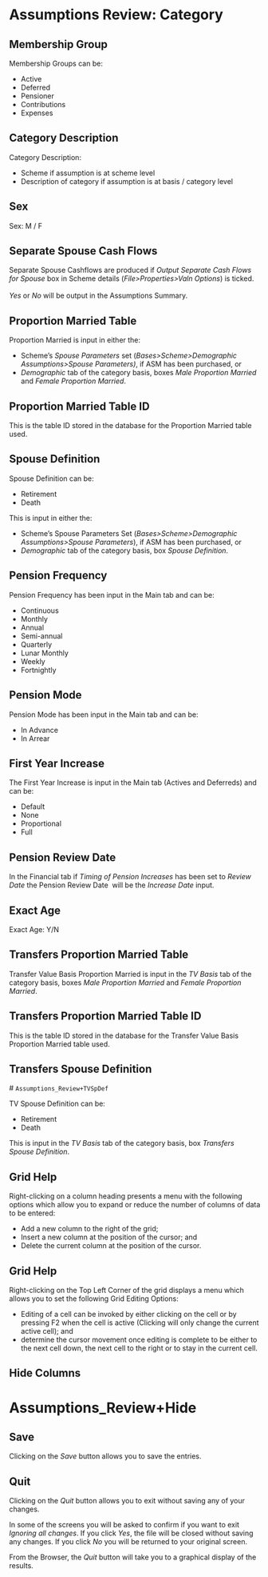# Assumptions Review: Category



## Membership Group

Membership Groups can be:  

-   Active  
-   Deferred  
-   Pensioner  
-   Contributions  
-   Expenses

## Category Description

Category Description:

-   Scheme if assumption is at scheme level  
-   Description of category if assumption is at basis / category level

## Sex

Sex: M / F

## Separate Spouse Cash Flows

Separate Spouse Cashflows are produced if _Output Separate Cash Flows
for Spouse_ box in Scheme details (_File&gt;Properties&gt;Valn Options_)
is ticked.  
                        
_Yes_ or _No_ will be output in the Assumptions Summary.

## Proportion Married Table

Proportion Married is input in either the:  
  
-   Scheme’s _Spouse Parameters_ set (_Bases&gt;Scheme&gt;Demographic
Assumptions&gt;Spouse Parameters)_, if ASM has been purchased, or  
-   _Demographic_ tab of the category basis, boxes _Male Proportion
Married_ and _Female Proportion Married_.

## Proportion Married Table ID

This is the table ID stored in the database for the Proportion Married
table used.

## Spouse Definition

Spouse Definition can be:  

-   Retirement  
-   Death  
  
This is input in either the:  

-   Scheme’s Spouse Parameters Set (_Bases&gt;Scheme&gt;Demographic Assumptions&gt;Spouse Parameters_), if ASM has been purchased, or
-   _Demographic_ tab of the category basis, box _Spouse Definition_.

## Pension Frequency

Pension Frequency has been input in the Main tab and can be:  
-   Continuous  
-   Monthly  
-   Annual  
-   Semi-annual  
-   Quarterly  
-   Lunar Monthly  
-   Weekly  
-   Fortnightly

## Pension Mode

Pension Mode has been input in the Main tab and can be:  
-   In Advance  
-   In Arrear

## First Year Increase

The First Year Increase is input in the Main tab (Actives and Deferreds)
and can be:  

-   Default  
-   None  
-   Proportional  
-   Full

## Pension Review Date

In the Financial tab if _Timing of Pension Increases_ has been set to
_Review Date_ the Pension Review Date  will be the _Increase Date_
input.

## Exact Age

Exact Age: Y/N

## Transfers Proportion Married Table

Transfer Value Basis Proportion Married is input in the _TV Basis_ tab of the category basis, boxes _Male Proportion Married_ and _Female Proportion Married_.

## Transfers Proportion Married Table ID

This is the table ID stored in the database for the Transfer Value Basis Proportion Married table used.

## Transfers Spouse Definition

﻿# `Assumptions_Review+TVSpDef`

TV Spouse Definition can be:

-   Retirement  
-   Death  
  
This is input in the _TV Basis_ tab of the category basis, box _Transfers Spouse Definition_.

## Grid Help

Right-clicking on a column heading presents a menu with the following
options which allow you to expand or reduce the number of columns of
data to be entered:

-   Add a new column to the right of the grid;
-   Insert a new column at the position of the cursor; and
-   Delete the current column at the position of the cursor.

## Grid Help

Right-clicking on the Top Left Corner of the grid displays a menu which
allows you to set the following Grid Editing Options:

-   Editing of a cell can be invoked by either clicking on the cell or
    by pressing F2 when the cell is active (Clicking will only change
    the current active cell); and
-   determine the cursor movement once editing is complete to be either
    to the next cell down, the next cell to the right or to stay in the
    current cell.

## Hide Columns

# Assumptions_Review+Hide

## Save

Clicking on the _Save_ button allows you to save the entries.

## Quit

Clicking on the _Quit_ button allows you to exit without saving any of
your changes.

In some of the screens you will be asked to confirm if you want to exit
_Ignoring all changes_. If you click _Yes_, the file will be closed
without saving any changes. If you click _No_ you will be returned to your
original screen.

From the Browser, the _Quit_ button will take you to a graphical display
of the results.